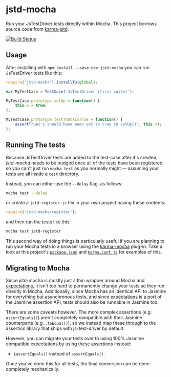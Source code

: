 # jstd-mocha

Run your JsTestDriver tests directly within Mocha. This project borrows source code from [karma-jstd](https://github.com/vojtajina/karma-jstd).

[![Build Status](https://travis-ci.org/BladeRunnerJS/jstd-mocha.png)](https://travis-ci.org/BladeRunnerJS/jstd-mocha)

## Usage

After installing with `npm install --save-dev jstd-mocha` you can run JsTestDriver tests like this:

```js
require('jstd-mocha').installTo(global);

var MyTestCase = TestCase('JsTestDriver (first suite)');

MyTestCase.prototype.setUp = function() {
	this.x = true;
};

MyTestCase.prototype.testThatXIsTrue = function() {
	assertTrue('x should have been set to true in setUp()', this.x);
};
```

## Running The tests

Because JsTestDriver tests are added to the test-case after it's created, _jstd-mocha_ needs to be nudged once all of the tests have been registered, so you can't just run `mocha test` as you normally might &mdash; assuming your tests are all inside a `test` directory.

Instead, you can either use the `--delay` flag, as follows:

```sh
mocha test --delay
```

or create a `jstd-register.js` file in your own project having these contents:

```js
require('jstd-mocha/register');
```

and then run the tests like this:

```sh
mocha test jstd-register
```

This second way of doing things is particularly useful if you are planning to run your Mocha tests in a browser using the [karma-mocha](https://github.com/karma-runner/karma-mocha) plug-in. Take a look at this project's [`package.json`](https://github.com/BladeRunnerJS/jstd-mocha/blob/master/package.json) and [`karma.conf.js`](https://github.com/BladeRunnerJS/jstd-mocha/blob/master/karma.conf.js) for examples of this.


## Migrating to Mocha

Since jstd-mocha is mostly just a thin wrapper around Mocha and [expectations](https://www.npmjs.com/package/expectations), it isn't too hard to permanently change your tests so they run directly in Mocha. Additionally, since Mocha has an identical API to Jasmine for everything but asynchronous tests, and since [expectations](https://www.npmjs.com/package/expectations) is a port of the Jasmine assertion API, tests should also be runnable in Jasmine too.

There are some caveats however. The more complex assertions (e.g. `assertEquals()`) aren't completely compatible with their Jasmine counterparts (e.g. `.toEqual()`), so we instead map these through to the assertion library that ships with js-test-driver by default.

However, you can migrate your tests over to using 100% Jasmine compatible expectations by using these assertions instead:

  * `$assertEquals()` instead of `assertEquals()`.

Once you've done this for all tests, the final conversion can be done completely mechanically.
